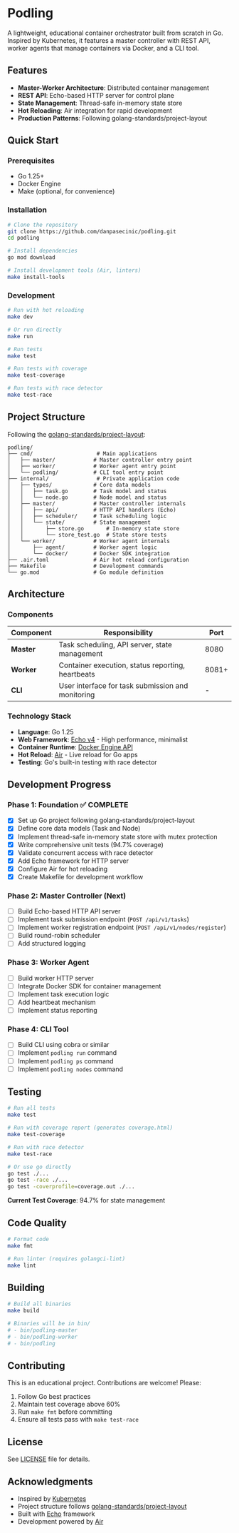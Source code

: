 # Podling

A lightweight, educational container orchestrator built from scratch in Go. Inspired by Kubernetes, it features a master
controller with REST API, worker agents that manage containers via Docker, and a CLI tool.

## Features

- **Master-Worker Architecture**: Distributed container management
- **REST API**: Echo-based HTTP server for control plane
- **State Management**: Thread-safe in-memory state store
- **Hot Reloading**: Air integration for rapid development
- **Production Patterns**: Following golang-standards/project-layout

## Quick Start

### Prerequisites

- Go 1.25+
- Docker Engine
- Make (optional, for convenience)

### Installation

```bash
# Clone the repository
git clone https://github.com/danpasecinic/podling.git
cd podling

# Install dependencies
go mod download

# Install development tools (Air, linters)
make install-tools
```

### Development

```bash
# Run with hot reloading
make dev

# Or run directly
make run

# Run tests
make test

# Run tests with coverage
make test-coverage

# Run tests with race detector
make test-race
```

## Project Structure

Following the [golang-standards/project-layout](https://github.com/golang-standards/project-layout):

```
podling/
├── cmd/                    # Main applications
│   ├── master/            # Master controller entry point
│   ├── worker/            # Worker agent entry point
│   └── podling/           # CLI tool entry point
├── internal/               # Private application code
│   ├── types/             # Core data models
│   │   ├── task.go        # Task model and status
│   │   └── node.go        # Node model and status
│   ├── master/            # Master controller internals
│   │   ├── api/           # HTTP API handlers (Echo)
│   │   ├── scheduler/     # Task scheduling logic
│   │   └── state/         # State management
│   │       ├── store.go       # In-memory state store
│   │       └── store_test.go  # State store tests
│   └── worker/            # Worker agent internals
│       ├── agent/         # Worker agent logic
│       └── docker/        # Docker SDK integration
├── .air.toml              # Air hot reload configuration
├── Makefile               # Development commands
└── go.mod                 # Go module definition
```

## Architecture

### Components

| Component  | Responsibility                                    | Port  |
|------------|---------------------------------------------------|-------|
| **Master** | Task scheduling, API server, state management     | 8080  |
| **Worker** | Container execution, status reporting, heartbeats | 8081+ |
| **CLI**    | User interface for task submission and monitoring | -     |

### Technology Stack

- **Language**: Go 1.25
- **Web Framework**: [Echo v4](https://echo.labstack.com/) - High performance, minimalist
- **Container Runtime**: [Docker Engine API](https://docs.docker.com/engine/api/)
- **Hot Reload**: [Air](https://github.com/air-verse/air) - Live reload for Go apps
- **Testing**: Go's built-in testing with race detector

## Development Progress

### Phase 1: Foundation ✅ COMPLETE

- [x] Set up Go project following golang-standards/project-layout
- [x] Define core data models (Task and Node)
- [x] Implement thread-safe in-memory state store with mutex protection
- [x] Write comprehensive unit tests (94.7% coverage)
- [x] Validate concurrent access with race detector
- [x] Add Echo framework for HTTP server
- [x] Configure Air for hot reloading
- [x] Create Makefile for development workflow

### Phase 2: Master Controller (Next)

- [ ] Build Echo-based HTTP API server
- [ ] Implement task submission endpoint (`POST /api/v1/tasks`)
- [ ] Implement worker registration endpoint (`POST /api/v1/nodes/register`)
- [ ] Build round-robin scheduler
- [ ] Add structured logging

### Phase 3: Worker Agent

- [ ] Build worker HTTP server
- [ ] Integrate Docker SDK for container management
- [ ] Implement task execution logic
- [ ] Add heartbeat mechanism
- [ ] Implement status reporting

### Phase 4: CLI Tool

- [ ] Build CLI using cobra or similar
- [ ] Implement `podling run` command
- [ ] Implement `podling ps` command
- [ ] Implement `podling nodes` command

## Testing

```bash
# Run all tests
make test

# Run with coverage report (generates coverage.html)
make test-coverage

# Run with race detector
make test-race

# Or use go directly
go test ./...
go test -race ./...
go test -coverprofile=coverage.out ./...
```

**Current Test Coverage**: 94.7% for state management

## Code Quality

```bash
# Format code
make fmt

# Run linter (requires golangci-lint)
make lint
```

## Building

```bash
# Build all binaries
make build

# Binaries will be in bin/
# - bin/podling-master
# - bin/podling-worker
# - bin/podling
```

## Contributing

This is an educational project. Contributions are welcome! Please:

1. Follow Go best practices
2. Maintain test coverage above 60%
3. Run `make fmt` before committing
4. Ensure all tests pass with `make test-race`

## License

See [LICENSE](LICENSE) file for details.

## Acknowledgments

- Inspired by [Kubernetes](https://kubernetes.io/)
- Project structure follows [golang-standards/project-layout](https://github.com/golang-standards/project-layout)
- Built with [Echo](https://echo.labstack.com/) framework
- Development powered by [Air](https://github.com/air-verse/air)
